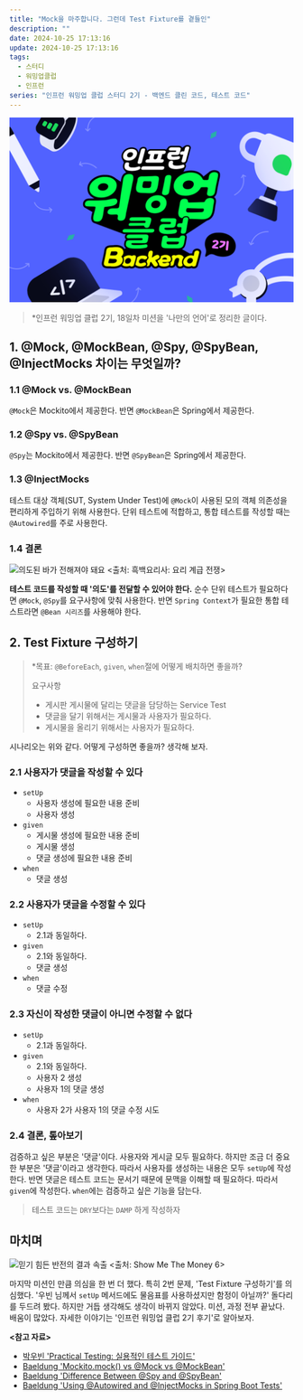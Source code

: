 ```yaml
---
title: "Mock을 마주합니다. 그런데 Test Fixture를 곁들인"
description: ""
date: 2024-10-25 17:13:16
update: 2024-10-25 17:13:16
tags:
  - 스터디
  - 워밍업클럽
  - 인프런
series: "인프런 워밍업 클럽 스터디 2기 - 백엔드 클린 코드, 테스트 코드" 
---
```


![인프런 워밍업 클럽 스터디 2기 - 백엔드 클린 코드, 테스트 코드 <출처: 인프런>](../images/inflearn-warmup-club-study-2.png)

> *인프런 워밍업 클럽 2기, 18일차 미션을 '나만의 언어'로 정리한 글이다.

## 1. @Mock, @MockBean, @Spy, @SpyBean, @InjectMocks 차이는 무엇일까?

### 1.1 @Mock vs. @MockBean

`@Mock`은 Mockito에서 제공한다. 반면 `@MockBean`은 Spring에서 제공한다.

### 1.2 @Spy vs. @SpyBean

`@Spy`는 Mockito에서 제공한다. 반면 `@SpyBean`은 Spring에서 제공한다.

### 1.3 @InjectMocks

테스트 대상 객체(SUT, System Under Test)에 `@Mock`이 사용된 모의 객체 의존성을 편리하게 주입하기 위해 사용한다.
단위 테스트에 적합하고, 통합 테스트를 작성할 때는 `@Autowired`를 주로 사용한다.

### 1.4 결론

![의도된 바가 전해져야 돼요 <출처: 흑백요리사: 요리 계급 전쟁>](culinary-class-wars-intention.avif)

**테스트 코드를 작성할 때 '의도'를 전달할 수 있어야 한다.** 순수 단위 테스트가 필요하다면 `@Mock`, `@Spy`를 요구사항에 맞춰 사용한다.
반면 `Spring Context`가 필요한 통합 테스트라면 `@Bean 시리즈`를 사용해야 한다.

## 2. Test Fixture 구성하기

> *목표: `@BeforeEach`, `given`, `when`절에 어떻게 배치하면 좋을까?
>
> 요구사항
> - 게시판 게시물에 달리는 댓글을 담당하는 Service Test
> - 댓글을 달기 위해서는 게시물과 사용자가 필요하다.
> - 게시물을 올리기 위해서는 사용자가 필요하다.

시나리오는 위와 같다. 어떻게 구성하면 좋을까? 생각해 보자.

### 2.1 사용자가 댓글을 작성할 수 있다

- `setUp`
    - 사용자 생성에 필요한 내용 준비
    - 사용자 생성
- `given`
    - 게시물 생성에 필요한 내용 준비
    - 게시물 생성
    - 댓글 생성에 필요한 내용 준비
- `when`
    - 댓글 생성

### 2.2 사용자가 댓글을 수정할 수 있다

- `setUp`
    - 2.1과 동일하다.
- `given`
    - 2.1와 동일하다.
    - 댓글 생성
- `when`
    - 댓글 수정

### 2.3 자신이 작성한 댓글이 아니면 수정할 수 없다

- `setUp`
    - 2.1과 동일하다.
- `given`
    - 2.1와 동일하다.
    - 사용자 2 생성
    - 사용자 1의 댓글 생성
- `when`
    - 사용자 2가 사용자 1의 댓글 수정 시도

### 2.4 결론, 톺아보기

검증하고 싶은 부분은 '댓글'이다. 사용자와 게시글 모두 필요하다. 하지만 조금 더 중요한 부분은 '댓글'이라고 생각한다.
따라서 사용자를 생성하는 내용은 모두 `setUp`에 작성한다. 반면 댓글은 테스트 코드는 문서기 때문에 문맥을 이해할 때 필요하다.
따라서 `given`에 작성한다. `when`에는 검증하고 싶은 기능을 담는다.

> 테스트 코드는 `DRY`보다는 `DAMP` 하게 작성하자

## 마치며

![믿기 힘든 반전의 결과 속출 <출처: Show Me The Money 6>](show-me-the-money-6-fail.avif)

마지막 미션인 만큼 의심을 한 번 더 했다. 특히 2번 문제, 'Test Fixture 구성하기'를 의심했다. '우빈 님께서 `setUp` 메서드에도
물음표를 사용하셨지만 함정이 아닐까?' 돌다리를 두드려 봤다. 하지만 거듭 생각해도 생각이 바뀌지 않았다.
미션, 과정 전부 끝났다. 배움이 많았다. 자세한 이야기는 '인프런 워밍업 클럽 2기 후기'로 알아보자.

**<참고 자료>**

- [박우빈 'Practical Testing: 실용적인 테스트 가이드'](https://inf.run/yoBRZ)
- [Baeldung 'Mockito.mock() vs @Mock vs @MockBean'](https://www.baeldung.com/java-spring-mockito-mock-mockbean)
- [Baeldung 'Difference Between @Spy and @SpyBean'](https://www.baeldung.com/spring-spy-vs-spybean)
- [Baeldung 'Using @Autowired and @InjectMocks in Spring Boot Tests'](https://www.baeldung.com/spring-test-autowired-injectmocks)
